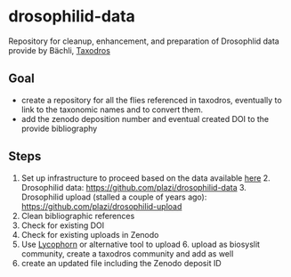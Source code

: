 # drosophilid-data
Repository for cleanup, enhancement, and preparation of Drosophlid data provide by Bächli, [Taxodros](https://www.taxodros.uzh.ch/)

## Goal
* create a repository for all the flies referenced in taxodros, eventually to link to the taxonomic names and to convert them.
* add the zenodo deposition number and eventual created DOI to the provide bibliography

## Steps
1. Set up infrastructure to proceed based on the data available [here](https://drive.google.com/drive/u/0/folders/0B_yrQwn4yBySfjBfOFZfNGdvTEhobl9YR21UazlmcWxfNnlzYUM1dFVaS0UtS1JsNTJ6WFU?resourcekey=0-Orz3w0AIiL0lMbN8jdHfPg)
   2. Drosophilid data: https://github.com/plazi/drosophilid-data
   3. Drosophilid upload (stalled a couple of years ago): https://github.com/plazi/drosophilid-upload
2. Clean bibliographic references
3. Check for existing DOI
4. Check for existing uploads in Zenodo
5. Use [Lycophorn](https://github.com/plazi/lycophron) or alternative tool to upload
   6. upload as biosyslit community, create a taxodros community and add as well
6. create an updated file including the Zenodo deposit ID   
